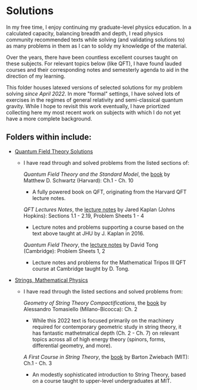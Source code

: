 # Solutions
In my free time, I enjoy continuing my graduate-level physics education. In a calculated capacity, balancing breadth and depth, I read physics community recommended texts while solving (and validating solutions to) as many problems in them as I can to solidy my knowledge of the material. 

Over the years, there have been countless excellent courses taught on these subjects. For relevant topics below (like QFT), I have found lauded courses and their corresponding notes and semesterly agenda to aid in the direction of my learning.

This folder houses latexed versions of selected solutions for my problem solving *since April 2022*. In more "formal" settings, I have solved lots of exercises in the regimes of general relativity and semi-classical quantum gravity. While I hope to revisit this work eventually, I have priortized collecting here my most recent work on subjects with which I do not yet have a more complete background.   


## Folders within include:

- [Quantum Field Theory Solutions]()
  - I have read through and solved problems from the listed sections of:
    
    *Quantum Field Theory and the Standard Model*, the [book](https://schwartzqft.fas.harvard.edu/) by Matthew D. Schwartz (Harvard): Ch.1 - Ch. 10
      
     - A fully powered book on QFT, originating from the Harvard QFT lecture notes.
    
    *QFT Lectures Notes*, the [lecture notes](https://sites.krieger.jhu.edu/jared-kaplan/files/2016/05/QFTNotes.pdf) by Jared Kaplan (Johns Hopkins): 
    Sections 1.1 - 2.19, Problem Sheets 1 - 4
    
      - Lecture notes and problems supporting a course based on the text above taught at JHU by J. Kaplan in 2016. 
    
    *Quantum Field Theory*, the [lecture notes](https://www.damtp.cam.ac.uk/user/tong/qft.html) by David Tong (Cambridge): Problem Sheets 1, 2
      
      - Lecture notes and problems for the Mathematical Tripos III QFT course at Cambridge taught by D. Tong.
 
- [Strings, Mathematical Physics]()
  - I have read through the listed sections and solved problems from:
  
    *Geometry of String Theory Compactifications*, the [book](https://www.cambridge.org/core/books/geometry-of-string-theory-compactifications/F65178AB15B1CCAAD7645BBF221E17B4) 
    by Alessandro Tomasiello (Milano-Bicocca): Ch. 2
    
    - While this 2022 text is focused primarily on the machinery required for contemporary geometric study in string theory, it has fantastic mathetmatical depth (Ch. 2 - Ch. 7) on relevant topics across all of high energy theory (spinors, forms, differential geometry, and more).
  
    *A First Course in String Theory*, the [book](https://www.cambridge.org/us/academic/subjects/physics/theoretical-physics-and-mathematical-physics/first-course-string-theory-2nd-edition?format=HB&isbn=9780521880329)
    by Barton Zwiebach (MIT): Ch.1 - Ch. 3
    
    - An modestly sophisticated introduction to String Theory, based on a course taught to upper-level undergraduates at MIT.

